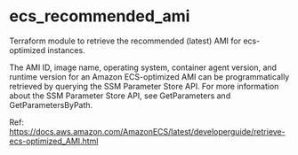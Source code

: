 # ecs_recommended_ami
Terraform module to retrieve the recommended (latest) AMI for ecs-optimized instances.

The AMI ID, image name, operating system, container agent version, and runtime version for an Amazon ECS-optimized AMI can be programmatically retrieved by querying the SSM Parameter Store API. For more information about the SSM Parameter Store API, see GetParameters and GetParametersByPath.

Ref: https://docs.aws.amazon.com/AmazonECS/latest/developerguide/retrieve-ecs-optimized_AMI.html
